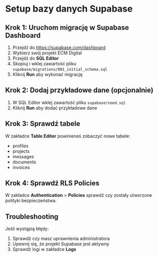 # Setup bazy danych Supabase

## Krok 1: Uruchom migrację w Supabase Dashboard

1. Przejdź do https://supabase.com/dashboard
2. Wybierz swój projekt ECM Digital
3. Przejdź do **SQL Editor**
4. Skopiuj i wklej zawartość pliku `supabase/migrations/001_initial_schema.sql`
5. Kliknij **Run** aby wykonać migrację

## Krok 2: Dodaj przykładowe dane (opcjonalnie)

1. W SQL Editor wklej zawartość pliku `supabase/seed.sql`
2. Kliknij **Run** aby dodać przykładowe dane

## Krok 3: Sprawdź tabele

W zakładce **Table Editor** powinieneś zobaczyć nowe tabele:
- profiles
- projects  
- messages
- documents
- invoices

## Krok 4: Sprawdź RLS Policies

W zakładce **Authentication** > **Policies** sprawdź czy zostały utworzone polityki bezpieczeństwa.

## Troubleshooting

Jeśli wystąpią błędy:
1. Sprawdź czy masz uprawnienia administratora
2. Upewnij się, że projekt Supabase jest aktywny
3. Sprawdź logi w zakładce **Logs**